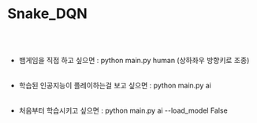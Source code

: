 # Snake_DQN
<br/><br/>

* 뱀게임을 직접 하고 싶으면 : python main.py human    (상하좌우 방향키로 조종) <br/><br/>

* 학습된 인공지능이 플레이하는걸 보고 싶으면 : python main.py ai <br/><br/>

* 처음부터 학습시키고 싶으면 : python main.py ai --load_model False <br/><br/>
